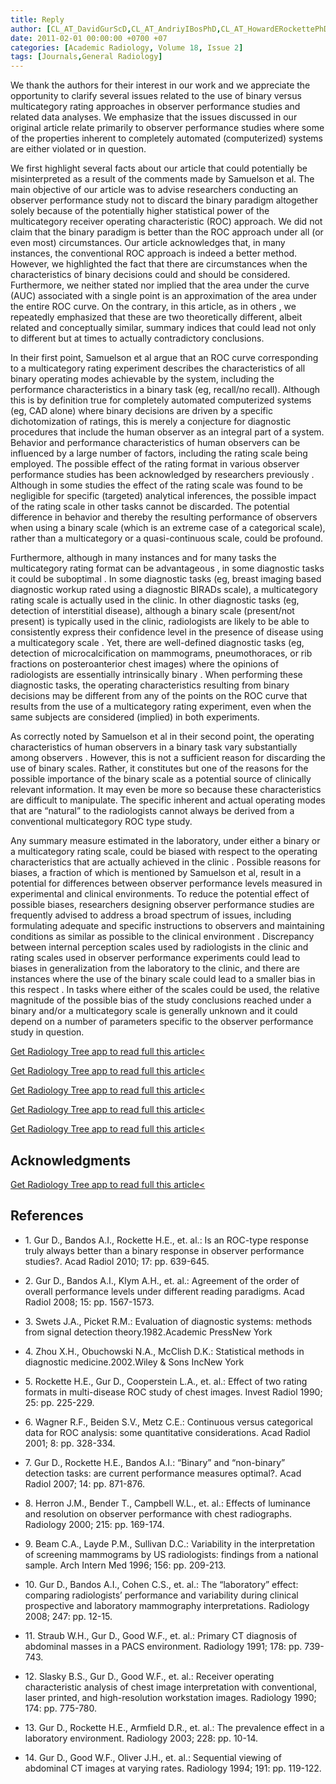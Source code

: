 ```yaml
---
title: Reply
author: [CL_AT_DavidGurScD,CL_AT_AndriyIBosPhD,CL_AT_HowardERockettePhD]
date: 2011-02-01 00:00:00 +0700 +07
categories: [Academic Radiology, Volume 18, Issue 2]
tags: [Journals,General Radiology]
---
```

We thank the authors for their interest in our work and we appreciate the opportunity to clarify several issues related to the use of binary versus multicategory rating approaches in observer performance studies and related data analyses. We emphasize that the issues discussed in our original article relate primarily to observer performance studies where some of the properties inherent to completely automated (computerized) systems are either violated or in question.

We first highlight several facts about our article that could potentially be misinterpreted as a result of the comments made by Samuelson et al. The main objective of our article was to advise researchers conducting an observer performance study not to discard the binary paradigm altogether solely because of the potentially higher statistical power of the multicategory receiver operating characteristic (ROC) approach. We did not claim that the binary paradigm is better than the ROC approach under all (or even most) circumstances. Our article acknowledges that, in many instances, the conventional ROC approach is indeed a better method. However, we highlighted the fact that there are circumstances when the characteristics of binary decisions could and should be considered. Furthermore, we neither stated nor implied that the area under the curve (AUC) associated with a single point is an approximation of the area under the entire ROC curve. On the contrary, in this article, as in others , we repeatedly emphasized that these are two theoretically different, albeit related and conceptually similar, summary indices that could lead not only to different but at times to actually contradictory conclusions.

In their first point, Samuelson et al argue that an ROC curve corresponding to a multicategory rating experiment describes the characteristics of all binary operating modes achievable by the system, including the performance characteristics in a binary task (eg, recall/no recall). Although this is by definition true for completely automated computerized systems (eg, CAD alone) where binary decisions are driven by a specific dichotomization of ratings, this is merely a conjecture for diagnostic procedures that include the human observer as an integral part of a system. Behavior and performance characteristics of human observers can be influenced by a large number of factors, including the rating scale being employed. The possible effect of the rating format in various observer performance studies has been acknowledged by researchers previously . Although in some studies the effect of the rating scale was found to be negligible for specific (targeted) analytical inferences, the possible impact of the rating scale in other tasks cannot be discarded. The potential difference in behavior and thereby the resulting performance of observers when using a binary scale (which is an extreme case of a categorical scale), rather than a multicategory or a quasi-continuous scale, could be profound.

Furthermore, although in many instances and for many tasks the multicategory rating format can be advantageous , in some diagnostic tasks it could be suboptimal . In some diagnostic tasks (eg, breast imaging based diagnostic workup rated using a diagnostic BIRADs scale), a multicategory rating scale is actually used in the clinic. In other diagnostic tasks (eg, detection of interstitial disease), although a binary scale (present/not present) is typically used in the clinic, radiologists are likely to be able to consistently express their confidence level in the presence of disease using a multicategory scale . Yet, there are well-defined diagnostic tasks (eg, detection of microcalcification on mammograms, pneumothoraces, or rib fractions on posteroanterior chest images) where the opinions of radiologists are essentially intrinsically binary . When performing these diagnostic tasks, the operating characteristics resulting from binary decisions may be different from any of the points on the ROC curve that results from the use of a multicategory rating experiment, even when the same subjects are considered (implied) in both experiments.

As correctly noted by Samuelson et al in their second point, the operating characteristics of human observers in a binary task vary substantially among observers . However, this is not a sufficient reason for discarding the use of binary scales. Rather, it constitutes but one of the reasons for the possible importance of the binary scale as a potential source of clinically relevant information. It may even be more so because these characteristics are difficult to manipulate. The specific inherent and actual operating modes that are “natural” to the radiologists cannot always be derived from a conventional multicategory ROC type study.

Any summary measure estimated in the laboratory, under either a binary or a multicategory rating scale, could be biased with respect to the operating characteristics that are actually achieved in the clinic . Possible reasons for biases, a fraction of which is mentioned by Samuelson et al, result in a potential for differences between observer performance levels measured in experimental and clinical environments. To reduce the potential effect of possible biases, researchers designing observer performance studies are frequently advised to address a broad spectrum of issues, including formulating adequate and specific instructions to observers and maintaining conditions as similar as possible to the clinical environment . Discrepancy between internal perception scales used by radiologists in the clinic and rating scales used in observer performance experiments could lead to biases in generalization from the laboratory to the clinic, and there are instances where the use of the binary scale could lead to a smaller bias in this respect . In tasks where either of the scales could be used, the relative magnitude of the possible bias of the study conclusions reached under a binary and/or a multicategory scale is generally unknown and it could depend on a number of parameters specific to the observer performance study in question.

[Get Radiology Tree app to read full this article<](https://clinicalpub.com/app)

[Get Radiology Tree app to read full this article<](https://clinicalpub.com/app)

[Get Radiology Tree app to read full this article<](https://clinicalpub.com/app)

[Get Radiology Tree app to read full this article<](https://clinicalpub.com/app)

[Get Radiology Tree app to read full this article<](https://clinicalpub.com/app)

## Acknowledgments

[Get Radiology Tree app to read full this article<](https://clinicalpub.com/app)

## References

- 1\. Gur D., Bandos A.I., Rockette H.E., et. al.: Is an ROC-type response truly always better than a binary response in observer performance studies?. Acad Radiol 2010; 17: pp. 639-645.


- 2\. Gur D., Bandos A.I., Klym A.H., et. al.: Agreement of the order of overall performance levels under different reading paradigms. Acad Radiol 2008; 15: pp. 1567-1573.


- 3\. Swets J.A., Picket R.M.: Evaluation of diagnostic systems: methods from signal detection theory.1982.Academic PressNew York


- 4\. Zhou X.H., Obuchowski N.A., McClish D.K.: Statistical methods in diagnostic medicine.2002.Wiley & Sons IncNew York


- 5\. Rockette H.E., Gur D., Cooperstein L.A., et. al.: Effect of two rating formats in multi-disease ROC study of chest images. Invest Radiol 1990; 25: pp. 225-229.


- 6\. Wagner R.F., Beiden S.V., Metz C.E.: Continuous versus categorical data for ROC analysis: some quantitative considerations. Acad Radiol 2001; 8: pp. 328-334.


- 7\. Gur D., Rockette H.E., Bandos A.I.: “Binary” and “non-binary” detection tasks: are current performance measures optimal?. Acad Radiol 2007; 14: pp. 871-876.


- 8\. Herron J.M., Bender T., Campbell W.L., et. al.: Effects of luminance and resolution on observer performance with chest radiographs. Radiology 2000; 215: pp. 169-174.


- 9\. Beam C.A., Layde P.M., Sullivan D.C.: Variability in the interpretation of screening mammograms by US radiologists: findings from a national sample. Arch Intern Med 1996; 156: pp. 209-213.


- 10\. Gur D., Bandos A.I., Cohen C.S., et. al.: The “laboratory” effect: comparing radiologists’ performance and variability during clinical prospective and laboratory mammography interpretations. Radiology 2008; 247: pp. 12-15.


- 11\. Straub W.H., Gur D., Good W.F., et. al.: Primary CT diagnosis of abdominal masses in a PACS environment. Radiology 1991; 178: pp. 739-743.


- 12\. Slasky B.S., Gur D., Good W.F., et. al.: Receiver operating characteristic analysis of chest image interpretation with conventional, laser printed, and high-resolution workstation images. Radiology 1990; 174: pp. 775-780.


- 13\. Gur D., Rockette H.E., Armfield D.R., et. al.: The prevalence effect in a laboratory environment. Radiology 2003; 228: pp. 10-14.


- 14\. Gur D., Good W.F., Oliver J.H., et. al.: Sequential viewing of abdominal CT images at varying rates. Radiology 1994; 191: pp. 119-122.
